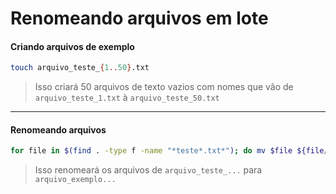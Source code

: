 # Renomeando arquivos em lote

#### Criando arquivos de exemplo

```sh
touch arquivo_teste_{1..50}.txt
```
> Isso criará 50 arquivos de texto vazios com nomes que vão de `arquivo_teste_1.txt` à `arquivo_teste_50.txt`

-----

#### Renomeando arquivos
```sh
for file in $(find . -type f -name "*teste*.txt*"); do mv $file ${file/teste/exemplo}; done
```
> Isso renomeará os arquivos de `arquivo_teste_...` para `arquivo_exemplo...`
